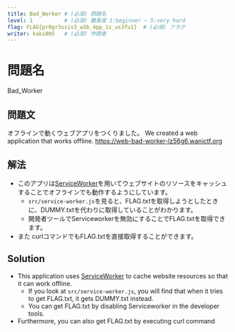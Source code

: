 ```yaml
---
title: Bad_Worker # (必須) 問題名
level: 1          # (必須) 難易度 1:beginner ~ 5:very hard
flag: FLAG{pr0gr3ssiv3_w3b_4pp_1s_us3fu1}  # (必須) フラグ
writer: kaki005   # (必須) 作問者
---
```


# 問題名
Bad_Worker
## 問題文
オフラインで動くウェブアプリをつくりました。
We created a web application that works offline.
https://web-bad-worker-lz56g6.wanictf.org


## 解法　
- このアプリは[ServiceWorker](https://developer.mozilla.org/ja/docs/Web/API/ServiceWorker)を用いてウェブサイトのリソースをキャッシュすることでオフラインでも動作するようにしています。
  - `src/service-worker.js`を見ると、FLAG.txtを取得しようとしたときに、DUMMY.txtを代わりに取得していることがわかります。
  - 開発者ツールでServiceworkerを無効にすることでFLAG.txtを取得できます。
- また curlコマンドでもFLAG.txtを直接取得することができます。

## Solution
- This application uses [ServiceWorker](https://developer.mozilla.org/en-US/docs/Web/API/ServiceWorker) to cache website resources so that it can work offline.
  - If you look at `src/service-worker.js`, you will find that when it tries to get FLAG.txt, it gets DUMMY.txt instead.
  - You can get FLAG.txt by disabling Serviceworker in the developer tools.
- Furthermore, you can also get FLAG.txt by executing curl command
